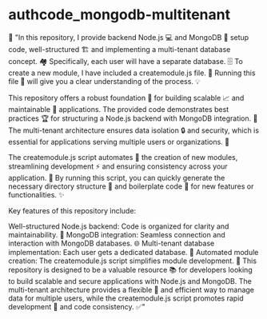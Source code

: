 # authcode_mongodb-multitenant

🚀 "In this repository, I provide backend Node.js 💻 and MongoDB 🍃 setup code, well-structured 🏗️ and implementing a multi-tenant database concept. 🏘️ Specifically, each user will have a separate database. 🗄️ To create a new module, I have included a createmodule.js file. 📝 Running this file 🏃 will give you a clear understanding of the process. 💡

This repository offers a robust foundation 🧱 for building scalable 📈 and maintainable 🔧 applications. The provided code demonstrates best practices 🏆 for structuring a Node.js backend with MongoDB integration. 🤝 The multi-tenant architecture ensures data isolation 🔒 and security, which is essential for applications serving multiple users or organizations. 🏢

The createmodule.js script automates 🤖 the creation of new modules, streamlining development ⚡ and ensuring consistency across your application. 🔄 By running this script, you can quickly generate the necessary directory structure 📂 and boilerplate code 📜 for new features or functionalities. ✨

Key features of this repository include:

Well-structured Node.js backend: Code is organized for clarity and maintainability. 🧩
MongoDB integration: Seamless connection and interaction with MongoDB databases. 🌐
Multi-tenant database implementation: Each user gets a dedicated database. 🔑
Automated module creation: The createmodule.js script simplifies module development. 🎉
This repository is designed to be a valuable resource 📚 for developers looking to build scalable and secure applications with Node.js and MongoDB. The multi-tenant architecture provides a flexible 🤸 and efficient way to manage data for multiple users, while the createmodule.js script promotes rapid development 🚀 and code consistency. ✅"












